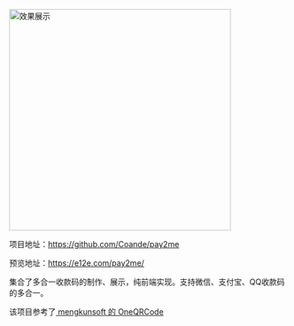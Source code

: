 <img src="https://i.loli.net/2019/04/10/5cadb0e305505.jpg" alt="效果展示" width="400px" />

项目地址：https://github.com/Coande/pay2me

预览地址：https://e12e.com/pay2me/

集合了多合一收款码的制作、展示，纯前端实现。支持微信、支付宝、QQ收款码的多合一。

该项目参考了[ mengkunsoft 的 OneQRCode ](https://github.com/mengkunsoft/OneQRCode)
